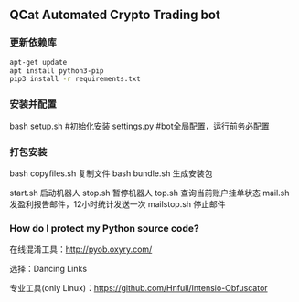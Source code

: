 ## QCat Automated Crypto Trading bot

### 更新依赖库
```bash
apt-get update
apt install python3-pip
pip3 install -r requirements.txt
```
### 安装并配置
bash setup.sh #初始化安装
settings.py   #bot全局配置，运行前务必配置

### 打包安装
bash copyfiles.sh 复制文件
bash bundle.sh 生成安装包

start.sh  启动机器人
stop.sh  暂停机器人
top.sh  查询当前账户挂单状态
mail.sh  发盈利报告邮件，12小时统计发送一次
mailstop.sh  停止邮件

### How do I protect my Python source code?

在线混淆工具：http://pyob.oxyry.com/

选择：Dancing Links

专业工具(only Linux)：https://github.com/Hnfull/Intensio-Obfuscator

